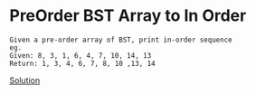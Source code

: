 # PreOrder BST Array to In Order

``` 
Given a pre-order array of BST, print in-order sequence 
eg. 
Given: 8, 3, 1, 6, 4, 7, 10, 14, 13 
Return: 1, 3, 4, 6, 7, 8, 10 ,13, 14

```

[Solution](./src/Main.java)